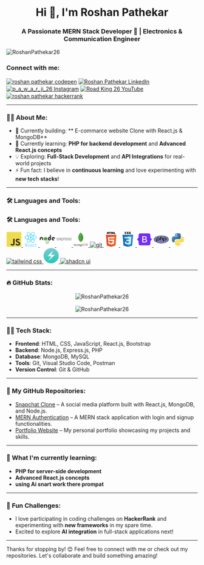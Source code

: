 <h1 align="center">Hi 👋, I'm Roshan Pathekar</h1>
<h3 align="center">A Passionate MERN Stack Developer 🚀 | Electronics & Communication Engineer</h3>

<p align="left"> <img src="https://komarev.com/ghpvc/?username=RoshanPathekar26&label=Profile%20views&color=0e75b6&style=flat" alt="RoshanPathekar26" /> </p>

<h3 align="left">Connect with me:</h3>
<p align="left">
<a href="https://codepen.io/roshanpawar" target="blank"><img align="center" src="https://raw.githubusercontent.com/rahuldkjain/github-profile-readme-generator/master/src/images/icons/Social/codepen.svg" alt="roshan pathekar codepen" height="30" width="40" /></a>
<a href="https://linkedin.com/in/roshan-pathekar-b3466127a" target="blank"><img align="center" src="https://raw.githubusercontent.com/rahuldkjain/github-profile-readme-generator/master/src/images/icons/Social/linked-in-alt.svg" alt="Roshan Pathekar LinkedIn" height="30" width="40" /></a>
<a href="https://instagram.com/p_a_w_a_r_ji_26" target="blank"><img align="center" src="https://raw.githubusercontent.com/rahuldkjain/github-profile-readme-generator/master/src/images/icons/Social/instagram.svg" alt="p_a_w_a_r_ji_26 Instagram" height="30" width="40" /></a>
<a href="https://www.youtube.com/c/roadking26" target="blank"><img align="center" src="https://raw.githubusercontent.com/rahuldkjain/github-profile-readme-generator/master/src/images/icons/Social/youtube.svg" alt="Road King 26 YouTube" height="30" width="40" /></a>
<a href="https://www.hackerrank.com/roshanpathekar" target="blank"><img align="center" src="https://raw.githubusercontent.com/rahuldkjain/github-profile-readme-generator/master/src/images/icons/Social/hackerrank.svg" alt="roshan pathekar hackerrank" height="30" width="40" /></a>
</p>

---

### 👨‍💻 About Me:

- 🔭 Currently building: ** E-commarce website  Clone with React.js & MongoDB**
- 🌱 Currently learning: **PHP for backend development** and **Advanced React.js concepts**
- 💡 Exploring: **Full-Stack Development** and **API Integrations** for real-world projects
- ⚡ Fun fact: I believe in **continuous learning** and love experimenting with **new tech stacks**!

---

### 🛠️ Languages and Tools:

### 🛠️ Languages and Tools:

<p align="left">
  <a href="https://developer.mozilla.org/en-US/docs/Web/JavaScript" target="_blank"> 
    <img src="https://raw.githubusercontent.com/devicons/devicon/master/icons/javascript/javascript-original.svg" alt="javascript" width="40" height="40"/>
  </a>
  <a href="https://reactjs.org/" target="_blank"> 
    <img src="https://raw.githubusercontent.com/devicons/devicon/master/icons/react/react-original-wordmark.svg" alt="react" width="40" height="40"/>
  </a>
  <a href="https://nodejs.org" target="_blank"> 
    <img src="https://raw.githubusercontent.com/devicons/devicon/master/icons/nodejs/nodejs-original-wordmark.svg" alt="nodejs" width="40" height="40"/>
  </a>
  <a href="https://expressjs.com" target="_blank">
    <img src="https://raw.githubusercontent.com/devicons/devicon/master/icons/express/express-original-wordmark.svg" alt="express" width="40" height="40"/>
  </a>
  <a href="https://www.mongodb.com/" target="_blank"> 
    <img src="https://raw.githubusercontent.com/devicons/devicon/master/icons/mongodb/mongodb-original-wordmark.svg" alt="mongodb" width="40" height="40"/>
  </a>
  <a href="https://git-scm.com/" target="_blank"> 
    <img src="https://www.vectorlogo.zone/logos/git-scm/git-scm-icon.svg" alt="git" width="40" height="40"/>
  </a>
  <a href="https://www.w3.org/html/" target="_blank">
    <img src="https://raw.githubusercontent.com/devicons/devicon/master/icons/html5/html5-original-wordmark.svg" alt="html5" width="40" height="40"/>
  </a>
  <a href="https://www.w3schools.com/css/" target="_blank">
    <img src="https://raw.githubusercontent.com/devicons/devicon/master/icons/css3/css3-original-wordmark.svg" alt="css3" width="40" height="40"/>
  </a>
  <a href="https://getbootstrap.com" target="_blank">
    <img src="https://raw.githubusercontent.com/devicons/devicon/master/icons/bootstrap/bootstrap-plain.svg" alt="bootstrap" width="40" height="40"/>
  </a>
  <a href="https://www.php.net" target="_blank">
    <img src="https://raw.githubusercontent.com/devicons/devicon/master/icons/php/php-original.svg" alt="php" width="40" height="40"/>
  </a>
  <a href="https://www.python.org" target="_blank">
    <img src="https://raw.githubusercontent.com/devicons/devicon/master/icons/python/python-original.svg" alt="python" width="40" height="40"/>
  </a>
  <a href="https://tailwindcss.com" target="_blank">
    <img src="https://www.vectorlogo.zone/logos/tailwindcss/tailwindcss-icon.svg" alt="tailwind css" width="40" height="40"/>
  </a>
  <a href="https://chakra-ui.com" target="_blank">
    <img src="https://raw.githubusercontent.com/devicons/devicon/master/icons/chakraui/chakraui-original.svg" alt="chakra ui" width="40" height="40"/>
  </a>
  <a href="https://shadcn.dev" target="_blank">
    <img src="https://shadcn.dev/favicon.png" alt="shadcn ui" width="40" height="40"/>
  </a>
</p>



 

---

### 🔥 GitHub Stats:
<p align="center">
  <img align="center" src="https://github-readme-stats.vercel.app/api?username=RoshanPathekar26&show_icons=true&locale=en" alt="RoshanPathekar26" />
</p>

<p align="center">
  <img align="center" src="https://github-readme-streak-stats.herokuapp.com/?user=RoshanPathekar26&" alt="RoshanPathekar26" />
</p>

---

### 🧑‍💻 Tech Stack:

- **Frontend**: HTML, CSS, JavaScript, React.js, Bootstrap
- **Backend**: Node.js, Express.js, PHP
- **Database**: MongoDB, MySQL
- **Tools**: Git, Visual Studio Code, Postman
- **Version Control**: Git & GitHub

---

### 📂 My GitHub Repositories:

- [Snapchat Clone](https://github.com/RoshanPathekar26/snapchat-clone) – A social media platform built with React.js, MongoDB, and Node.js.
- [MERN Authentication](https://github.com/RoshanPathekar26/mern-authentication) – A MERN stack application with login and signup functionalities.
- [Portfolio Website](https://github.com/RoshanPathekar26/portfolio-website) – My personal portfolio showcasing my projects and skills.

---

### 🌱 What I'm currently learning:

- **PHP for server-side development**
- **Advanced React.js concepts**
- **using Ai snart work there prompat**

---

### 🎯 Fun Challenges:

- I love participating in coding challenges on **HackerRank** and experimenting with **new frameworks** in my spare time.
- Excited to explore **AI integration** in full-stack applications next!

---

Thanks for stopping by! 😊 Feel free to connect with me or check out my repositories. Let's collaborate and build something amazing!
